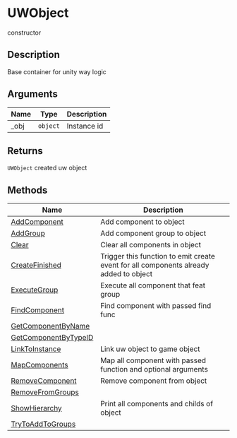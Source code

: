# UWObject

<span class="badge badge-secondary">constructor</span>

## Description
Base container for unity way logic

## Arguments
| Name | Type | Description |
| ---- | ---- | ----------- |
| _obj | `object` | Instance id |

## Returns
`UWObject` created uw object

## Methods
| Name | Description |
| ---- | ----------- |
| [AddComponent](UWObject.AddComponent.html) | Add component to object |
| [AddGroup](UWObject.AddGroup.html) | Add component group to object |
| [Clear](UWObject.Clear.html) | Clear all components in object |
| [CreateFinished](UWObject.CreateFinished.html) | Trigger this function to emit create event for all components already added to object |
| [ExecuteGroup](UWObject.ExecuteGroup.html) | Execute all component that feat group |
| [FindComponent](UWObject.FindComponent.html) | Find component with passed find func |
| [GetComponentByName](UWObject.GetComponentByName.html) |  |
| [GetComponentByTypeID](UWObject.GetComponentByTypeID.html) |  |
| [LinkToInstance](UWObject.LinkToInstance.html) | Link uw object to game object |
| [MapComponents](UWObject.MapComponents.html) | Map all component with passed function and optional arguments |
| [RemoveComponent](UWObject.RemoveComponent.html) | Remove component from object |
| [RemoveFromGroups](UWObject.RemoveFromGroups.html) |  |
| [ShowHierarchy](UWObject.ShowHierarchy.html) | Print all components and childs of object |
| [TryToAddToGroups](UWObject.TryToAddToGroups.html) |  |